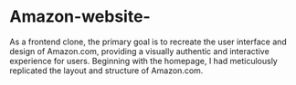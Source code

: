 # Amazon-website-
As a frontend clone, the primary goal is to recreate the user interface and design of Amazon.com, providing a visually authentic and interactive experience for users. Beginning with the homepage, I had meticulously replicated the layout and structure of Amazon.com.
